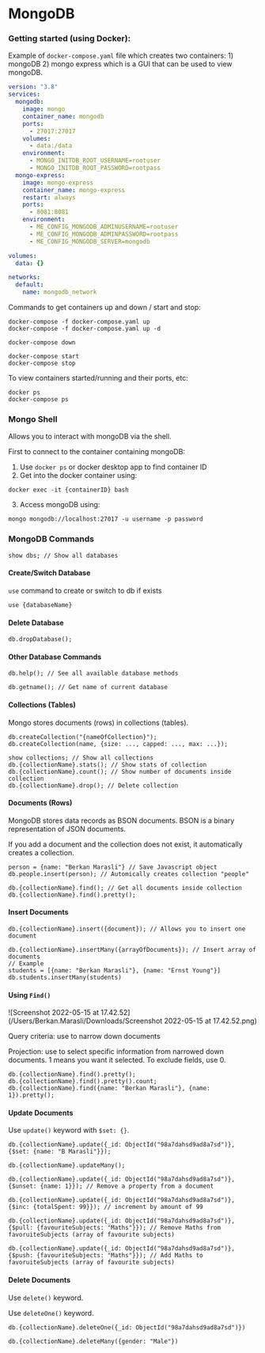 # MongoDB



### Getting started (using Docker):

Example of `docker-compose.yaml` file which creates two containers: 1) mongoDB 2) mongo express which is a GUI that can be used to view mongoDB.

```yaml
version: "3.8"
services:
  mongodb:
    image: mongo
    container_name: mongodb
    ports:
      - 27017:27017
    volumes:
      - data:/data
    environment:
      - MONGO_INITDB_ROOT_USERNAME=rootuser
      - MONGO_INITDB_ROOT_PASSWORD=rootpass
  mongo-express:
    image: mongo-express
    container_name: mongo-express
    restart: always
    ports:
      - 8081:8081
    environment:
      - ME_CONFIG_MONGODB_ADMINUSERNAME=rootuser
      - ME_CONFIG_MONGODB_ADMINPASSWORD=rootpass
      - ME_CONFIG_MONGODB_SERVER=mongodb

volumes:
  data: {}

networks:
  default:
    name: mongodb_network
```

Commands to get containers up and down / start and stop:

```shell
docker-compose -f docker-compose.yaml up
docker-compose -f docker-compose.yaml up -d

docker-compose down

docker-compose start
docker-compose stop
```

To view containers started/running and their ports, etc:

```shell
docker ps
docker-compose ps
```



### Mongo Shell

Allows you to interact with mongoDB via the shell.

First to connect to the container containing mongoDB:

1) Use `docker ps` or docker desktop app to find container ID
2) Get into the docker container using:

```shell
docker exec -it {containerID} bash
```

3. Access mongoDB using:

```shell
mongo mongodb://localhost:27017 -u username -p password
```



### MongoDB Commands

```shell
show dbs; // Show all databases
```

#### Create/Switch Database

`use` command to create or switch to db if exists

```shell
use {databaseName}
```

#### Delete Database

```shell
db.dropDatabase();
```

#### Other Database Commands

```shell
db.help(); // See all available database methods

db.getname(); // Get name of current database
```

#### Collections (Tables)

Mongo stores documents (rows) in collections (tables).

```shell
db.createCollection("{nameOfCollection}");
db.createCollection(name, {size: ..., capped: ..., max: ...});

show collections; // Show all collections
db.{collectionName}.stats(); // Show stats of collection
db.{collectionName}.count(); // Show number of documents inside collection
db.{collectionName}.drop(); // Delete collection
```

#### Documents (Rows)

MongoDB stores data records as BSON documents. BSON is a binary representation of JSON documents.

If you add a document and the collection does not exist, it automatically creates a collection.

```shell
person = {name: "Berkan Marasli"} // Save Javascript object
db.people.insert(person); // Automically creates collection "people"

db.{collectionName}.find(); // Get all documents inside collection
db.{collectionName}.find().pretty();
```

#### Insert Documents

```shell
db.{collectionName}.insert({document}); // Allows you to insert one document

db.{collectionName}.insertMany({arrayOfDocuments}); // Insert array of documents
// Example
students = [{name: "Berkan Marasli"}, {name: "Ernst Young"}]
db.students.insertMany(students)
```

#### Using `Find()`

![Screenshot 2022-05-15 at 17.42.52](/Users/Berkan.Marasli/Downloads/Screenshot 2022-05-15 at 17.42.52.png)

Query criteria: use to narrow down documents

Projection: use to select specific information from narrowed down documents. 1 means you want it selected. To exclude fields, use 0.

```shell
db.{collectionName}.find().pretty();
db.{collectionName}.find().pretty().count;
db.{collectionName}.find({name: "Berkan Marasli"}, {name: 1}).pretty();
```

#### Update Documents

Use `update()` keyword with `$set: {}`.

```shell
db.{collectionName}.update({_id: ObjectId("98a7dahsd9ad8a7sd")}, {$set: {name: "B Marasli"}});

db.{collectionName}.updateMany();

db.{collectionName}.update({_id: ObjectId("98a7dahsd9ad8a7sd")}, {$unset: {name: 1}}); // Remove a property from a document

db.{collectionName}.update({_id: ObjectId("98a7dahsd9ad8a7sd")}, {$inc: {totalSpent: 99}}); // increment by amount of 99

db.{collectionName}.update({_id: ObjectId("98a7dahsd9ad8a7sd")}, {$pull: {favouriteSubjects: "Maths"}}); // Remove Maths from favoruiteSubjects (array of favourite subjects)

db.{collectionName}.update({_id: ObjectId("98a7dahsd9ad8a7sd")}, {$push: {favouriteSubjects: "Maths"}}); // Add Maths to favoruiteSubjects (array of favourite subjects)
```

#### Delete Documents

Use `delete()` keyword.

Use `deleteOne()` keyword.

```shell
db.{collectionName}.deleteOne({_id: ObjectId("98a7dahsd9ad8a7sd")})

db.{collectionName}.deleteMany({gender: "Male"})
```





